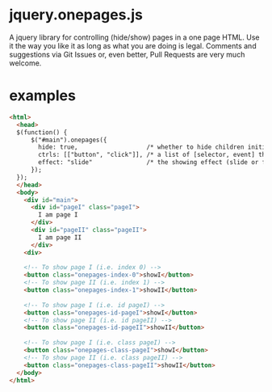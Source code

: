 jquery.onepages.js
==================

A jquery library for controlling (hide/show) pages in a one page HTML. Use it the way you like it
as long as what you are doing is legal. Comments and suggestions via Git Issues or, even better,
Pull Requests are very much welcome.

examples
========

```html
<html>
  <head>
  $(function() {
      $("#main").onepages({
        hide: true,                   /* whether to hide children initially, default is true */
        ctrls: [["button", "click"]], /* a list of [selector, event] that will triggers pages to show */
        effect: "slide"               /* the showing effect (slide or fade, default is null) */
      });    
  });
  </head>
  <body>
    <div id="main">
      <div id="pageI" class="pageI">
        I am page I
      </div>
      <div id="pageII" class="pageII">
        I am page II
      </div>
    <div>
    
    <!-- To show page I (i.e. index 0) -->
    <button class="onepages-index-0">showI</button>
    <!-- To show page II (i.e. index 1) -->
    <button class="onepages-index-1">showII</button>
    
    <!-- To show page I (i.e. id pageI) -->
    <button class="onepages-id-pageI">showI</button>
    <!-- To show page II (i.e. id pageII) -->
    <button class="onepages-id-pageII">showII</button>
    
    <!-- To show page I (i.e. class pageI) -->
    <button class="onepages-class-pageI">showI</button>
    <!-- To show page II (i.e. class pageII) -->
    <button class="onepages-class-pageII">showII</button>
  </body>
</html>
```
